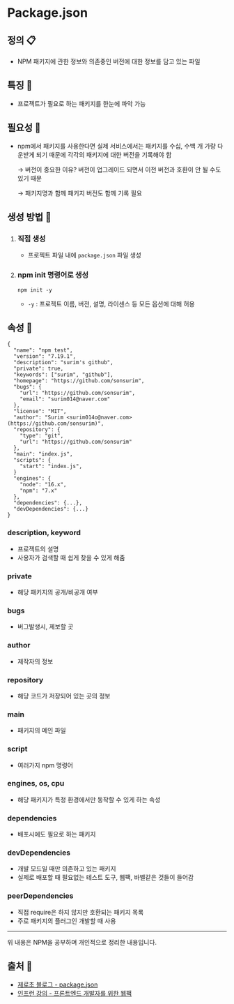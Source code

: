 # Package.json
## 정의 📋
- NPM 패키지에 관한 정보와 의존중인 버전에 대한 정보를 담고 있는 파일
## 특징 🙌
- 프로젝트가 필요로 하는 패키지를 한눈에 파악 가능
## 필요성 🧐
- npm에서 패키지를 사용한다면 실제 서비스에서는 패키지를 수십, 수백 개 가량 다운받게 되기 때문에 각각의 패키지에 대한 버전을 기록해야 함

  → 버전이 중요한 이유?  버전이 업그레이드 되면서 이전  버전과 호환이 안 될 수도 있기 때문

  → 패키지명과 함께 패키지 버전도 함께 기록 필요

## 생성 방법 🔏

1. ### 직접 생성
   - 프로젝트 파일 내에 `package.json` 파일 생성

2. ### npm init 명령어로 생성
    ```
    npm init -y
    ```
    - `-y` : 프로젝트 이름, 버전, 설명, 라이센스 등 모든 옵션에 대해 허용

## 속성 🔩
```
{
  "name": "npm test",
  "version": "7.19.1",
  "description": "surim's github",
  "private": true,
  "keywords": ["surim", "github"],
  "homepage": "https://github.com/sonsurim",
  "bugs": {
    "url": "https://github.com/sonsurim",
    "email": "surim014@naver.com"
  },
  "license": "MIT",
  "author": "Surim <surim014o@naver.com> (https://github.com/sonsurim)",
  "repository": {
    "type": "git",
    "url": "https://github.com/sonsurim"
  },
  "main": "index.js",
  "scripts": {
    "start": "index.js",
  }
  "engines": {
    "node": "16.x",
    "npm": "7.x"
  },
  "dependencies": {...},
  "devDependencies": {...}
}
```
### description, keyword
- 프로젝트의 설명
- 사용자가 검색할 때 쉽게 찾을 수 있게 해줌

### private
- 해당 패키지의 공개/비공개 여부

### bugs
- 버그발생시, 제보할 곳

### author
- 제작자의 정보

### repository
- 해당 코드가 저장되어 있는 곳의 정보

### main
- 패키지의 메인 파일

### script
- 여러가지 npm 명령어

### engines, os, cpu
- 해당 패키지가 특정 환경에서만 동작할 수 있게 하는 속성

### dependencies
- 배포시에도 필요로 하는 패키지
### devDependencies
- 개발 모드일 때만 의존하고 있는 패키지
- 실제로 배포할 때 필요없는 테스트 도구, 웹팩, 바벨같은 것들이 들어감
### peerDependencies
- 직접 require은 하지 않지만 호환되는 패키지 목록
- 주로 패키지의 플러그인 개발할 때 사용

- - -
위 내용은 NPM을 공부하며 개인적으로 정리한 내용입니다.
## 출처 📝
- [제로초 블로그 - package.json](https://www.zerocho.com/category/NodeJS/post/5825a3caaff5c70018279975)
- [인프런 강의 - 프론트엔드 개발자를 위한 웹팩](https://www.inflearn.com/course/%ED%94%84%EB%9F%B0%ED%8A%B8%EC%97%94%EB%93%9C-%EC%9B%B9%ED%8C%A9)